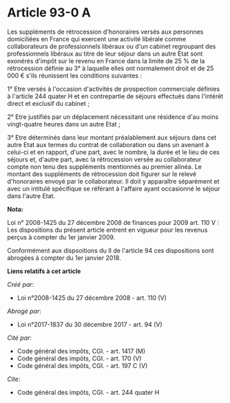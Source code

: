 # Article 93-0 A

Les suppléments de rétrocession d'honoraires versés aux personnes domiciliées en France qui exercent une activité libérale
comme collaborateurs de professionnels libéraux ou d'un cabinet regroupant des professionnels libéraux au titre de leur
séjour dans un autre Etat sont exonérés d'impôt sur le revenu en France dans la limite de 25 % de la rétrocession définie au
3° à laquelle elles ont normalement droit et de 25 000 € s'ils réunissent les conditions suivantes :

1° Etre versés à l'occasion d'activités de prospection commerciale définies à l'article 244 quater H et en contrepartie de
séjours effectués dans l'intérêt direct et exclusif du cabinet ;

2° Etre justifiés par un déplacement nécessitant une résidence d'au moins vingt-quatre heures dans un autre Etat ;

3° Etre déterminés dans leur montant préalablement aux séjours dans cet autre Etat aux termes du contrat de collaboration ou
dans un avenant à celui-ci et en rapport, d'une part, avec le nombre, la durée et le lieu de ces séjours et, d'autre part,
avec la rétrocession versée au collaborateur compte non tenu des suppléments mentionnés au premier alinéa. Le montant des
suppléments de rétrocession doit figurer sur le relevé d'honoraires envoyé par le collaborateur. Il doit y apparaître
séparément et avec un intitulé spécifique se référant à l'affaire ayant occasionné le séjour dans l'autre Etat.

**Nota:**

Loi n° 2008-1425 du 27 décembre 2008 de finances pour 2009 art. 110 V : Les dispositions du présent article entrent en
vigueur pour les revenus perçus à compter du 1er janvier 2009.

Conformément aux dispsoitions du II de l'article 94 ces dispositions sont abrogées à compter du 1er janvier 2018.

**Liens relatifs à cet article**

_Créé par_:

  - Loi n°2008-1425 du 27 décembre 2008 - art. 110 (V)

_Abrogé par_:

  - Loi n°2017-1837 du 30 décembre 2017 - art. 94 (V)

_Cité par_:

  - Code général des impôts, CGI. - art. 1417 (M)
  - Code général des impôts, CGI. - art. 170 (V)
  - Code général des impôts, CGI. - art. 197 C (V)

_Cite_:

  - Code général des impôts, CGI. - art. 244 quater H
